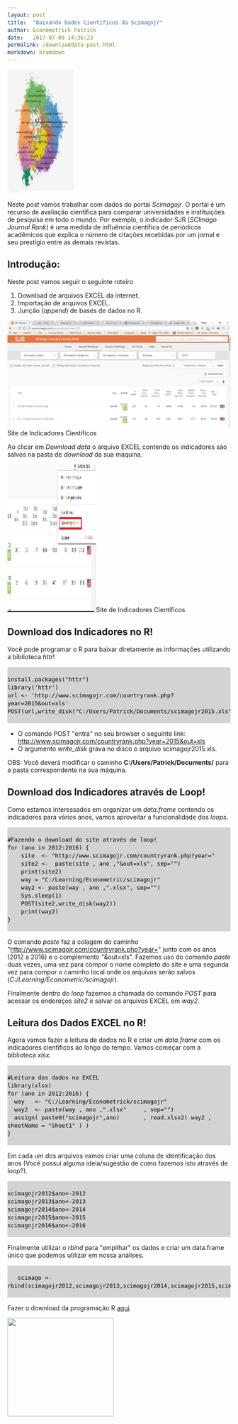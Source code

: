 ```yaml
---
layout: post
title:  "Baixando Dados Científicos da Scimagojr"
author: Econometrick Patrick
date:   2017-07-09 14:36:23
permalink: /downloaddata-post.html
markdown: kramdown
---
```


<span class="image featured"><img src="/images/pic06.jpg" alt="" style="width:150px;height:278px;"></span>


Neste *post* vamos trabalhar com dados do portal _Scimagojr_. O portal é um recurso de avaliação científica para comparar universidades e instituições de pesquisa em todo o mundo. Por exemplo, o indicador SJR (*SCImago Journal Rank*) é uma medida de influência científica de periódicos acadêmicos que explica o número de citações recebidas por um jornal e seu prestígio entre as demais revistas. 


## Introdução: 

Neste post vamos seguir o seguinte roteiro

1. Download de arquivos EXCEL da internet.
2. Importação de arquivos EXCEL.
3. Junção (*append*) de bases de dados no R.


<span class="image featured"><img src="/images/scimagojr.jpg" alt="">Site de Indicadores Científicos</span>

Ao clicar em _Download data_ o arquivo EXCEL contendo os indicadores são salvos na pasta de _download_ da sua máquina.



<span class="image featured"><img src="/images/copiar%20endereco.png" alt="" style="width:200px;height:333px;">Site de Indicadores Científicos</span>

## Download dos Indicadores no R!

Você pode programar o R para baixar diretamente as informações utilizando a biblioteca *httr*! 


<pre style="background-color:LIGHTGRAY; font-size:15px; color:black;">
  <code>
install.packages("httr")
library('httr')
url <- 'http://www.scimagojr.com/countryrank.php?year=2015&out=xls'
POST(url,write_disk("C:/Users/Patrick/Documents/scimagojr2015.xls"))
  </code>
</pre>


- O comando POST "entra" no seu browser o seguinte link: http://www.scimagojr.com/countryrank.php?year=2015&out=xls
- O argumento *write_disk* grava no disco o arquivo scimagojr2015.xls.

OBS: Você deverá modificar o caminho **C:/Users/Patrick/Documents/** para a pasta correspondente na sua máquina. 

## Download dos Indicadores através de Loop!

Como estamos interessados em organizar um *data.frame* contendo os indicadores para vários anos, vamos aproveitar a funcionalidade dos _loops_.

<pre style="background-color:LIGHTGRAY; font-size:15px; color:black;">
  <code>
#Fazendo o download do site através de loop!
for (ano in 2012:2016) {
    site  <- "http://www.scimagojr.com/countryrank.php?year="
    site2 <-  paste(site , ano ,"&out=xls", sep="")
    print(site2)
    way = "C:/Learning/Econometric/scimagojr"
    way2 <- paste(way , ano ,".xlsx", sep="")
    Sys.sleep(1)
    POST(site2,write_disk(way2))
    print(way2)
}
  </code>
</pre>


O comando *paste* faz a colagem do caminho "http://www.scimagojr.com/countryrank.php?year=" junto com os anos (2012 a 2016) e o complemento "&out=xls". Fazemos uso do comando *paste* duas vezes, uma vez para compor o nome completo do site e uma segunda vez para compor o caminho local onde os arquivos serão salvos (*C:/Learning/Econometric/scimagojr*).


Finalmente dentro do *loop* fazemos a chamada do comando *POST* para acessar os endereços *site2* e salvar os arquivos EXCEL em *way2*.


## Leitura dos Dados EXCEL no R!

Agora vamos fazer a leitura de dados no R e criar um *data.frame* com os indicadores científicos ao longo do tempo. Vamos começar com a biblioteca *xlsx*.

<pre style="background-color:LIGHTGRAY; font-size:15px; color:black;">
  <code>
#Leitura dos dados no EXCEL
library(xlsx)
for (ano in 2012:2016) {
  way   <- "C:/Learning/Econometrick/scimagojr"
  way2  <- paste(way , ano ,".xlsx"     , sep="")
  assign( paste0("scimagojr",ano)       , read.xlsx2( way2 , sheetName = "Sheet1" ) ) 
}
  </code>
</pre>

Em cada um dos arquivos vamos criar uma coluna de identificação dos anos (Você possui alguma ideia/sugestão de como fazemos isto através de loop?).


<pre style="background-color:LIGHTGRAY; font-size:15px; color:black;">
  <code>
scimagojr2012$ano<-2012
scimagojr2013$ano<-2013
scimagojr2014$ano<-2014
scimagojr2015$ano<-2015
scimagojr2016$ano<-2016
  </code>
</pre>


Finalmente utilizar o *rbind* para "empilhar" os dados e criar um data.frame único que podemos utilizar em nossa análises.

<pre style="background-color:LIGHTGRAY; font-size:15px; color:black;">
  <code>
   scimago <- rbind(scimagojr2012,scimagojr2013,scimagojr2014,scimagojr2015,scimagojr2016)
  </code>
</pre>



Fazer o download da programação R [aqui](https://github.com/econometrick/econometrick.github.io/blob/master/R/scimagojr_httr.R). 


<span class="image featured"><img src="http://miriadna.com/desctopwalls/images/max/Mountain-from-the-sand.jpg" alt="" style="width:240px;height:222px;"></span>

